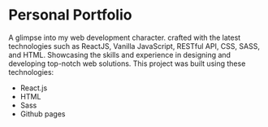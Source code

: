 # Personal Portfolio
 A glimpse into my web development character. crafted with the latest technologies such as ReactJS, Vanilla JavaScript, RESTful API, CSS, SASS, and HTML. Showcasing the skills and experience in designing and developing top-notch web solutions.
This project was built using these technologies:
- React.js
- HTML
- Sass
- Github pages
